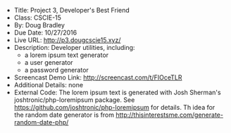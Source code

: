 - Title: Project 3, Developer's Best Friend
- Class: CSCIE-15
- By: Doug Bradley
- Due Date: 10/27/2016
- Live URL: http://p3.dougcscie15.xyz/
- Description:  Developer utilities, including:
  - a lorem ipsum text generator
  - a user generator
  - a password generator
- Screencast Demo Link: http://screencast.com/t/FIOceTLR
- Additional Details: none
- External Code: The lorem ipsum text is generated with Josh Sherman's
  joshtronic/php-loremipsum package.  See https://github.com/joshtronic/php-loremipsum
  for details.  Th idea for the random date generator is from http://thisinterestsme.com/generate-random-date-php/
